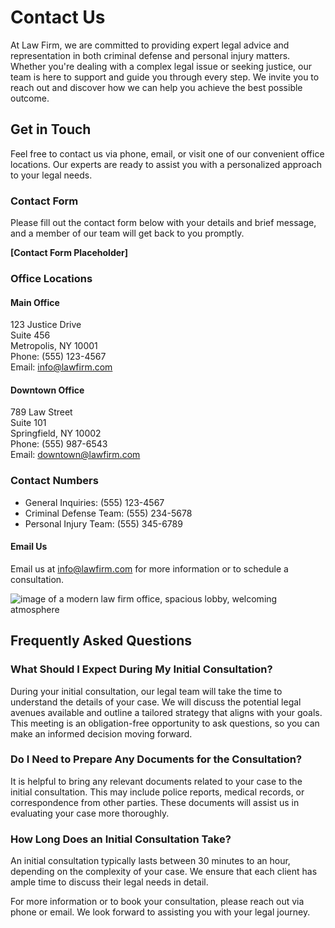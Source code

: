 # Contact Us

At Law Firm, we are committed to providing expert legal advice and representation in both criminal defense and personal injury matters. Whether you're dealing with a complex legal issue or seeking justice, our team is here to support and guide you through every step. We invite you to reach out and discover how we can help you achieve the best possible outcome.

## Get in Touch

Feel free to contact us via phone, email, or visit one of our convenient office locations. Our experts are ready to assist you with a personalized approach to your legal needs.

### Contact Form

Please fill out the contact form below with your details and brief message, and a member of our team will get back to you promptly.

**[Contact Form Placeholder]**

### Office Locations

#### Main Office
123 Justice Drive  
Suite 456  
Metropolis, NY 10001  
Phone: (555) 123-4567  
Email: info@lawfirm.com  

#### Downtown Office
789 Law Street  
Suite 101  
Springfield, NY 10002  
Phone: (555) 987-6543  
Email: downtown@lawfirm.com  

### Contact Numbers

- General Inquiries: (555) 123-4567
- Criminal Defense Team: (555) 234-5678
- Personal Injury Team: (555) 345-6789

#### Email Us

Email us at info@lawfirm.com for more information or to schedule a consultation.

![image of a modern law firm office, spacious lobby, welcoming atmosphere](/images/contact-image-0-1746657296227.webp)

## Frequently Asked Questions

### What Should I Expect During My Initial Consultation?

During your initial consultation, our legal team will take the time to understand the details of your case. We will discuss the potential legal avenues available and outline a tailored strategy that aligns with your goals. This meeting is an obligation-free opportunity to ask questions, so you can make an informed decision moving forward.

### Do I Need to Prepare Any Documents for the Consultation?

It is helpful to bring any relevant documents related to your case to the initial consultation. This may include police reports, medical records, or correspondence from other parties. These documents will assist us in evaluating your case more thoroughly.

### How Long Does an Initial Consultation Take?

An initial consultation typically lasts between 30 minutes to an hour, depending on the complexity of your case. We ensure that each client has ample time to discuss their legal needs in detail.

For more information or to book your consultation, please reach out via phone or email. We look forward to assisting you with your legal journey.